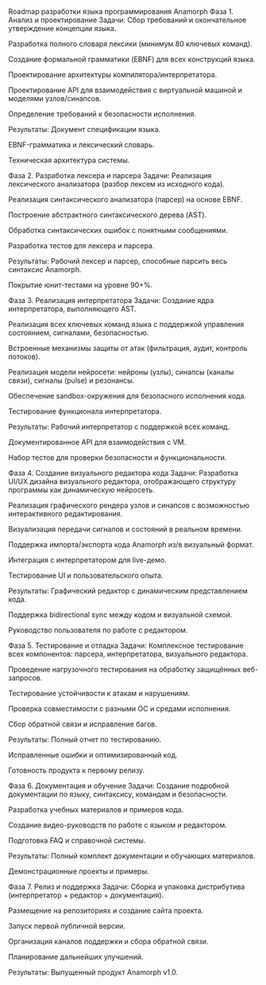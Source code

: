 Roadmap разработки языка программирования Anamorph
Фаза 1. Анализ и проектирование 
Задачи:
Сбор требований и окончательное утверждение концепции языка.

Разработка полного словаря лексики (минимум 80 ключевых команд).

Создание формальной грамматики (EBNF) для всех конструкций языка.

Проектирование архитектуры компилятора/интерпретатора.

Проектирование API для взаимодействия с виртуальной машиной и моделями узлов/синапсов.

Определение требований к безопасности исполнения.

Результаты:
Документ спецификации языка.

EBNF-грамматика и лексический словарь.

Техническая архитектура системы.

Фаза 2. Разработка лексера и парсера 
Задачи:
Реализация лексического анализатора (разбор лексем из исходного кода).

Реализация синтаксического анализатора (парсер) на основе EBNF.

Построение абстрактного синтаксического дерева (AST).

Обработка синтаксических ошибок с понятными сообщениями.

Разработка тестов для лексера и парсера.

Результаты:
Рабочий лексер и парсер, способные парсить весь синтаксис Anamorph.

Покрытие юнит-тестами на уровне 90+%.

Фаза 3. Реализация интерпретатора 
Задачи:
Создание ядра интерпретатора, выполняющего AST.

Реализация всех ключевых команд языка с поддержкой управления состоянием, сигналами, безопасностью.

Встроенные механизмы защиты от атак (фильтрация, аудит, контроль потоков).

Реализация модели нейросети: нейроны (узлы), синапсы (каналы связи), сигналы (pulse) и резонансы.

Обеспечение sandbox-окружения для безопасного исполнения кода.

Тестирование функционала интерпретатора.

Результаты:
Рабочий интерпретатор с поддержкой всех команд.

Документированное API для взаимодействия с VM.

Набор тестов для проверки безопасности и функциональности.

Фаза 4. Создание визуального редактора кода 
Задачи:
Разработка UI/UX дизайна визуального редактора, отображающего структуру программы как динамическую нейросеть.

Реализация графического рендера узлов и синапсов с возможностью интерактивного редактирования.

Визуализация передачи сигналов и состояний в реальном времени.

Поддержка импорта/экспорта кода Anamorph из/в визуальный формат.

Интеграция с интерпретатором для live-демо.

Тестирование UI и пользовательского опыта.

Результаты:
Графический редактор с динамическим представлением кода.

Поддержка bidirectional sync между кодом и визуальной схемой.

Руководство пользователя по работе с редактором.

Фаза 5. Тестирование и отладка 
Задачи:
Комплексное тестирование всех компонентов: парсера, интерпретатора, визуального редактора.

Проведение нагрузочного тестирования на обработку защищённых веб-запросов.

Тестирование устойчивости к атакам и нарушениям.

Проверка совместимости с разными ОС и средами исполнения.

Сбор обратной связи и исправление багов.

Результаты:
Полный отчет по тестированию.

Исправленные ошибки и оптимизированный код.

Готовность продукта к первому релизу.

Фаза 6. Документация и обучение 
Задачи:
Создание подробной документации по языку, синтаксису, командам и безопасности.

Разработка учебных материалов и примеров кода.

Создание видео-руководств по работе с языком и редактором.

Подготовка FAQ и справочной системы.

Результаты:
Полный комплект документации и обучающих материалов.

Демонстрационные проекты и примеры.

Фаза 7. Релиз и поддержка 
Задачи:
Сборка и упаковка дистрибутива (интерпретатор + редактор + документация).

Размещение на репозиториях и создание сайта проекта.

Запуск первой публичной версии.

Организация каналов поддержки и сбора обратной связи.

Планирование дальнейших улучшений.

Результаты:
Выпущенный продукт Anamorph v1.0.


